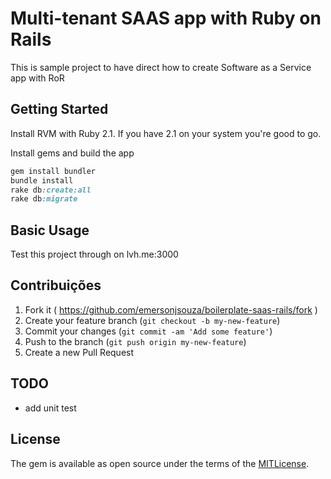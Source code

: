# Multi-tenant SAAS app with Ruby on Rails

 This is sample project to have direct how to create Software as a Service app with RoR

## Getting Started

Install RVM with Ruby 2.1. If you have 2.1 on your system you're good to go.

Install gems and build the app


```ruby
gem install bundler
bundle install
rake db:create:all
rake db:migrate
```

## Basic Usage

Test this project through on lvh.me:3000

## Contribuições

1. Fork it ( https://github.com/emersonjsouza/boilerplate-saas-rails/fork )
2. Create your feature branch (`git checkout -b my-new-feature`)
3. Commit your changes (`git commit -am 'Add some feature'`)
4. Push to the branch (`git push origin my-new-feature`)
5. Create a new Pull Request

## TODO

 * add unit test

## License

The gem is available as open source under the terms of the [MITLicense](http://opensource.org/licenses/MIT).
